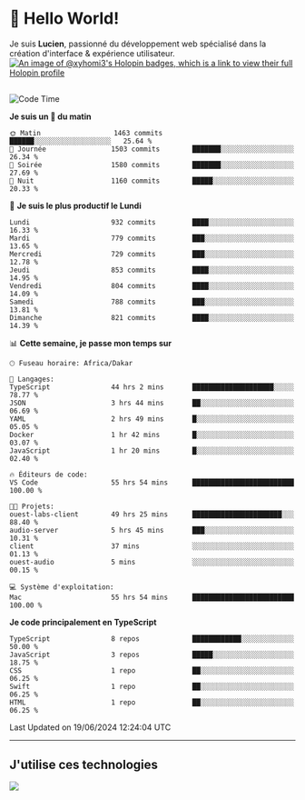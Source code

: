 # 👋 Hello World!

Je suis **Lucien**, passionné du développement web spécialisé dans la création d'interface & expérience utilisateur.
[![An image of @xyhomi3's Holopin badges, which is a link to view their full Holopin profile](https://holopin.me/xyhomi3)](https://holopin.io/@xyhomi3)

##

<!--START_SECTION:waka-->
![Code Time](http://img.shields.io/badge/Code%20Time-1%2C395%20hrs%2031%20mins-blue)

**Je suis un 🐤 du matin** 

```text
🌞 Matin                  1463 commits        ██████░░░░░░░░░░░░░░░░░░░   25.64 % 
🌆 Journée                1503 commits        ███████░░░░░░░░░░░░░░░░░░   26.34 % 
🌃 Soirée                 1580 commits        ███████░░░░░░░░░░░░░░░░░░   27.69 % 
🌙 Nuit                   1160 commits        █████░░░░░░░░░░░░░░░░░░░░   20.33 % 
```
📅 **Je suis le plus productif le Lundi** 

```text
Lundi                    932 commits         ████░░░░░░░░░░░░░░░░░░░░░   16.33 % 
Mardi                    779 commits         ███░░░░░░░░░░░░░░░░░░░░░░   13.65 % 
Mercredi                 729 commits         ███░░░░░░░░░░░░░░░░░░░░░░   12.78 % 
Jeudi                    853 commits         ████░░░░░░░░░░░░░░░░░░░░░   14.95 % 
Vendredi                 804 commits         ████░░░░░░░░░░░░░░░░░░░░░   14.09 % 
Samedi                   788 commits         ███░░░░░░░░░░░░░░░░░░░░░░   13.81 % 
Dimanche                 821 commits         ████░░░░░░░░░░░░░░░░░░░░░   14.39 % 
```


📊 **Cette semaine, je passe mon temps sur** 

```text
🕑︎ Fuseau horaire: Africa/Dakar

💬 Langages: 
TypeScript               44 hrs 2 mins       ████████████████████░░░░░   78.77 % 
JSON                     3 hrs 44 mins       ██░░░░░░░░░░░░░░░░░░░░░░░   06.69 % 
YAML                     2 hrs 49 mins       █░░░░░░░░░░░░░░░░░░░░░░░░   05.05 % 
Docker                   1 hr 42 mins        █░░░░░░░░░░░░░░░░░░░░░░░░   03.07 % 
JavaScript               1 hr 20 mins        █░░░░░░░░░░░░░░░░░░░░░░░░   02.40 % 

🔥 Éditeurs de code: 
VS Code                  55 hrs 54 mins      █████████████████████████   100.00 % 

🐱‍💻 Projets: 
ouest-labs-client        49 hrs 25 mins      ██████████████████████░░░   88.40 % 
audio-server             5 hrs 45 mins       ███░░░░░░░░░░░░░░░░░░░░░░   10.31 % 
client                   37 mins             ░░░░░░░░░░░░░░░░░░░░░░░░░   01.13 % 
ouest-audio              5 mins              ░░░░░░░░░░░░░░░░░░░░░░░░░   00.15 % 

💻 Système d'exploitation: 
Mac                      55 hrs 54 mins      █████████████████████████   100.00 % 
```

**Je code principalement en TypeScript** 

```text
TypeScript               8 repos             ████████████░░░░░░░░░░░░░   50.00 % 
JavaScript               3 repos             █████░░░░░░░░░░░░░░░░░░░░   18.75 % 
CSS                      1 repo              ██░░░░░░░░░░░░░░░░░░░░░░░   06.25 % 
Swift                    1 repo              ██░░░░░░░░░░░░░░░░░░░░░░░   06.25 % 
HTML                     1 repo              ██░░░░░░░░░░░░░░░░░░░░░░░   06.25 % 
```




 Last Updated on 19/06/2024 12:24:04 UTC
<!--END_SECTION:waka-->
---

## J'utilise ces technologies

<p align="left">
  <a href="https://skillicons.dev">
    <img src="https://skillicons.dev/icons?i=ts,js,md,scss,tailwind,react,docker,express,astro,vite,nextjs,vercel,figma,ableton" />
  </a>
</p>

